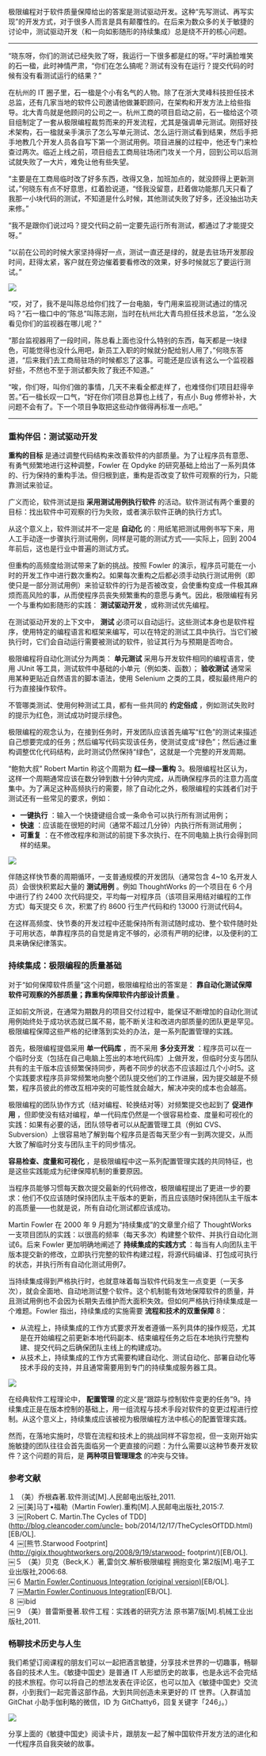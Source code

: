 极限编程对于软件质量保障给出的答案是测试驱动开发。这种“先写测试、再写实现”的开发方式，对于很多人而言是具有颠覆性的。在后来为数众多的关于敏捷的讨论中，测试驱动开发（和一向如影随形的持续集成）总是绕不开的核心问题。

* * *

“晓东呀，你们的测试已经失败了呀，我运行一下很多都是红的呀。”平时满脸堆笑的石一楹，此时神情严肃，“你们在怎么搞呢？测试有没有在运行？提交代码的时候有没有看测试运行的结果？”

在杭州的 IT
圈子里，石一楹是个小有名气的人物。除了在浙大灵峰科技担任技术总监，还有几家当地的软件公司邀请他做兼职顾问，在架构和开发方法上给些指导。北大青鸟就是他顾问的公司之一。杭州工商的项目启动之前，石一楹给这个项目组制定了一套从极限编程裁剪而来的开发流程，尤其是强调单元测试。刚搭好技术架构，石一楹就亲手演示了怎么写单元测试、怎么运行测试看到结果，然后手把手地教几个开发人员各自写下第一个测试用例。项目进展的过程中，他还专门来检查过两次。临近上线之前，项目组去工商局驻场闭门攻关一个月，回到公司以后测试就失败了一大片，难免让他有些失望。

“主要是在工商局临时改了好多东西，改得又急，加班加点的，就没顾得上更新测试，”何晓东有点不好意思，红着脸说道，“怪我没留意，赶着做功能那几天只看了我那一小块代码的测试，不知道是什么时候，其他测试失败了好多，还没抽出功夫来修。”

“我不是跟你们说过吗？提交代码之前一定要先运行所有测试，都通过了才能提交呀。”

“以前在公司的时候大家坚持得好一点，测试一直还是绿的，就是去驻场开发那段时间，赶得太紧，客户就在旁边催着要看修改的效果，好多时候就忘了要运行测试。”

![](https://images.gitbook.cn/04b424e0-1335-11e9-abc2-a9701a61d30b)

“哎，对了，我不是叫陈总给你们找了一台电脑，专门用来监视测试通过的情况吗？”石一楹口中的“陈总”叫陈志刚，当时在杭州北大青鸟担任技术总监，“怎么没看见你们的监视器在哪儿呢？”

“那台监视器用了一段时间，陈总看上面也没什么特别的东西，每天都是一块绿色，可能觉得也没什么用吧，新员工入职的时候就分配给别人用了，”何晓东答道，“后来我们去工商局驻场的时候都忘了这事。可能还是应该有这么一个监视器好些，不然也不至于测试都失败了我还不知道。”

“唉，你们呀，叫你们做的事情，几天不来看全都走样了，也难怪你们项目赶得辛苦。”石一楹长叹一口气，“好在你们项目总算也上线了，有点小 Bug
修修补补，大问题不会有了。下一个项目争取把这些动作做得再标准一点吧。”

* * *

### 重构伴侣：测试驱动开发

**重构的目标** 是通过调整代码结构来改善软件的内部质量。为了让程序员有意愿、有勇气频繁地进行这种调整，Fowler 在 Opdyke
的研究基础上给出了一系列具体的、行为保持的重构手法。但归根到底，重构是否改变了软件可观察的行为，只能靠测试来验证。

广义而论，软件测试是指 **采用测试用例执行软件** 的活动。软件测试有两个重要的目标：找出软件中可观察的行为失败，或者演示软件正确的执行方式1。

从这个意义上，软件测试并不一定是 **自动化** 的：用纸笔把测试用例书写下来，用人工手动逐一步骤执行测试用例，同样是可能的测试方式——实际上，回到
2004 年前后，这也是行业中普遍的测试方式。

但重构的高频度给测试带来了新的挑战。按照 Fowler
的演示，程序员可能在一小时的开发工作中进行数次重构2。如果每次重构之后都必须手动执行测试用例（即使只是一部分测试用例）来验证软件的行为是否被改变，会使重构变成一件极其麻烦而高风险的事，从而使程序员丧失频繁重构的意愿与勇气。因此，极限编程有另一个与重构如影随形的实践：
**测试驱动开发** ，或称测试优先编程。

在测试驱动开发的上下文中， **测试**
必须可以自动运行。这些测试本身也是软件程序，使用特定的编程语言和框架来编写，可以在特定的测试工具中执行。当它们被执行时，它们会自动运行需要被测试的软件，验证其行为与预期是否吻合。

极限编程将自动化测试分为两类： **单元测试** 采用与开发软件相同的编程语言，使用 JUnit 等工具，测试软件中基础的小单元（例如类、函数）；
**验收测试** 通常采用某种更贴近自然语言的脚本语法，使用 Selenium 之类的工具，模拟最终用户的行为直接操作软件。

不管哪类测试、使用何种测试工具，都有一些共同的 **约定俗成** ，例如测试失败时的提示为红色，测试成功时提示绿色。

极限编程的观念认为，在接到任务时，开发团队应该首先编写“红色”的测试来描述自己想要完成的任务；然后编写代码实现该任务，使测试变成“绿色”；然后通过重构调整优化代码结构，此时测试仍然保持“绿色”，这就是一个完整的开发周期。

“鲍勃大叔” Robert Martin 称这个周期为 **红—绿—重构**
3。极限编程社区认为，这样一个周期通常应该在数分钟到数十分钟内完成，从而确保程序员的注意力高度集中。为了满足这种高频执行的需要，除了自动化之外，极限编程的实践者们对于测试还有一些常见的要求，例如：

  * **一键执行** ：输入一个快捷键组合或一条命令可以执行所有测试用例；
  * **快速** ：应该能在很短的时间（通常不超过几分钟）内执行所有测试用例；
  * **可重复** ：在不修改程序和测试的前提下多次执行、在不同电脑上执行会得到同样的结果。

![](https://images.gitbook.cn/449d3a60-1335-11e9-abc2-a9701a61d30b)

伴随这样快节奏的周期循环，一支普通规模的开发团队（通常包含 4~10 名开发人员）会很快积累起大量的 **测试用例** 。例如 ThoughtWorks
的一个项目在 6 个月中进行了约 2400 次代码提交，平均每一对程序员（该项目采用结对编程的工作方式）每天提交 6 次，积累了约 8600 行生产代码和约
13000 行测试代码4。

在这样高频度、快节奏的开发过程中还能保持所有测试随时成功、整个软件随时处于可用状态，单靠程序员的自觉是肯定不够的，必须有严明的纪律，以及便利的工具来确保纪律落实。

### 持续集成：极限编程的质量基础

对于“如何保障软件质量”这个问题，极限编程给出的答案是： **靠自动化测试保障软件可观察的外部质量；靠重构保障软件内部设计质量** 。

正如前文所说，在通常为期数月的项目交付过程中，能保证不断增加的自动化测试用例始终处于成功状态就已属不易，能不断关注和改进内部质量的团队更是罕见。极限编程保障这些严格的纪律落到实处的办法，是一系列配置管理的实践。

首先，极限编程提倡采用 **单一代码库** ，而不采用 **多分支开发**
：程序员可以在一个临时分支（包括在自己电脑上签出的本地代码库）上做开发，但临时分支与团队共有的主干版本应该频繁保持同步，两者不同步的状态不应该超过几个小时5。这个实践要求程序员非常频繁地向整个团队提交他们的工作进展，因为提交越是不频繁，程序员彼此的修改互相冲突的可能性就会越大，解决冲突的成本也会越高。

极限编程的团队协作方式（结对编程、轮换结对等）对频繁提交也起到了 **促进作用**
，但即使没有结对编程，单一代码库仍然是一个很容易检查、度量和可视化的实践：如果有必要的话，团队领导者可以从配置管理工具（例如
CVS、Subversion）上很容易地了解到每个程序员是否每天至少有一到两次提交，从而大致了解临时分支与团队主干的同步情况。

**容易检查、度量和可视化** ，是极限编程中这一系列配置管理实践的共同特征，也是这些实践能成为纪律保障机制的重要原因。

当程序员能够习惯每天数次提交最新的代码修改，极限编程提出了更进一步的要求：他们不仅应该随时保持团队主干版本的更新，而且应该随时保持团队主干版本的高质量——也就是说，所有自动化测试都应该成功。

Martin Fowler 在 2000 年 9 月题为“持续集成”的文章里介绍了 ThoughtWorks
一支项目团队的实践：以很高的频率（每天多次）构建整个软件、并执行自动化测试6。后来 Fowler 更加明确地阐述了 **持续集成的实践方式**
：每当有人向团队主干版本提交新的修改，立即执行完整的软件构建过程，将源代码编译、打包成可执行的状态，并执行所有自动化测试用例7。

当持续集成得到严格执行时，也就意味着每当软件代码发生一点变更（一天多次），就会全面地、自动地测试整个软件。这个机制能有效地保障软件的质量，并且测试用例也不会因为长期失去维护而大面积失效。但如何严格执行持续集成是一个难题。Fowler
指出，持续集成的实施需要 **流程和技术的双重保障** 8：

  * 从流程上，持续集成的工作方式要求开发者遵循一系列具体的操作规范，尤其是在开始编程之前更新本地代码副本、结束编程任务之后在本地执行完整构建、提交代码之后确保团队主线上的构建成功。
  * 从技术上，持续集成的工作方式需要构建自动化、测试自动化、部署自动化等技术手段的支持，并且通常需要用到专门的持续集成服务器工具。

![](https://images.gitbook.cn/4ab2b150-1335-11e9-abc2-a9701a61d30b)

在经典软件工程理论中， **配置管理**
的定义是“跟踪与控制软件变更的任务”9。持续集成正是在版本控制的基础上，用一组流程与技术手段对软件的变更过程进行控制。从这个意义上，持续集成应该被视为极限编程方法中核心的配置管理实践。

然而，在落地实施时，尽管在流程和技术上的挑战同样不容忽视，但一支刚开始实施敏捷的团队往往会首先面临另一个更直接的问题：为什么需要以这种节奏开发软件？这个问题的背后，是
**两种项目管理理念** 的冲突与交锋。

### 参考文献

１ （美）乔根森著.软件测试[M].人民邮电出版社,2011.  
２ ￼[美]马丁•福勒（Martin Fowler).重构[M].人民邮电出版社,2015:7.  
３ ￼[Robert C. Martin.The Cycles of TDD](http://blog.cleancoder.com/uncle-
bob/2014/12/17/TheCyclesOfTDD.html)[EB/OL].  
４ ￼[熊节.Starwood Footprint](http://gigix.thoughtworkers.org/2008/9/19/starwood-
footprint/)[EB/OL].  
￼５ （美）贝克（Beck,K.）著,雷剑文.解析极限编程 拥抱变化 第2版[M].电子工业出版社,2006:68.  
￼６ [Martin Fowler.Continuous Integration (original
version)](https://www.martinfowler.com/articles/originalContinuousIntegration.html)[EB/OL].  
７ ￼[Martin Fowler.Continuous
Integration](https://www.martinfowler.com/articles/continuousIntegration.html)[EB/OL].  
８ ￼ibid  
￼９ （美）普雷斯曼著.软件工程：实践者的研究方法 原书第7版[M].机械工业出版社,2011.

### 畅聊技术历史与人生

我们希望订阅课程的朋友们可以一起把酒言敏捷，分享技术世界的一切趣事，畅聊各自的技术人生。《敏捷中国史》是普通 IT
人形塑历史的故事，也是永远不会完结的技术旅程。你可以将自己的想法发表在评论区，也可以加入《敏捷中国史》交流群，小到我们一起完善这部作品，大到共同创造未来更好的
IT 世界。（入群请加 GitChat 小助手伽利略的微信，ID 为 GitChatty6，回复关键字「246」。）

![](https://images.gitbook.cn/b52617c0-3527-11e9-ac96-ed1c76eb80e8)

分享上面的《敏捷中国史》阅读卡片，跟朋友一起了解中国软件开发方法的进化和一代程序员自我突破的故事。

